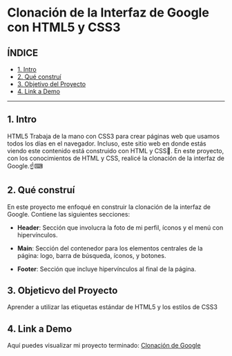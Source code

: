 # Clonación de la Interfaz de Google con HTML5 y CSS3

## **ÍNDICE**

* [1. Intro](#)
* [2. Qué construí](#)
* [3. Objetivo del Proyecto](#)
* [4. Link a Demo](#) 

****


## 1. Intro

HTML5 Trabaja de la mano con CSS3 para crear páginas web que usamos todos los días en el navegador. Incluso, este sitio web en donde estás viendo este contenido está construido con HTML y CSS👀. En este proyecto, con los conocimientos de HTML y CSS, realicé la clonación de la interfaz de Google.☝⌨

## 2. Qué construí

En este proyecto me enfoqué en construir la clonación de la interfaz de Google. Contiene las siguientes secciones: 

* **Header**: Sección que involucra la foto de mi perfil, íconos y el menú con hipervínculos.

* **Main**: Sección del contenedor para los elementos centrales de la página: logo, barra de búsqueda, íconos, y botones.

* **Footer**: Sección que incluye hipervínculos al final de la página.

## 3. Objeticvo del Proyecto
Aprender a utilizar las etiquetas estándar de HTML5 y los estilos de CSS3

## 4. Link a Demo
Aquí puedes visualizar mi proyecto terminado: [Clonación de Google](https://velvety-douhua-e6aed6.netlify.app/)
